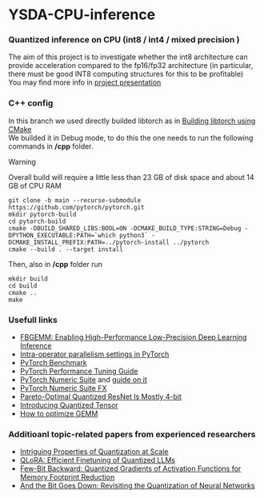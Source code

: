 # YSDA-CPU-inference
### Quantized inference on CPU (int8 / int4 / mixed precision )      
The aim of this project is to investigate whether the int8 architecture can provide acceleration compared to the fp16/fp32 architecture (in particular, there must be good INT8 computing structures for this to be profitable)       
You may find more info in [project presentation](https://alexeybelkov.github.io/YSDA-CPU-inference/tree/pytorch/Quantized_GEMM.pdf)

### C++ config      
In this branch we used directly builded libtorch as in [Building libtorch using CMake](https://github.com/pytorch/pytorch/blob/main/docs/libtorch.rst#building-libtorch-using-cmake)        
We builded it in Debug mode, to do this the one needs to run the following commands in **/cpp** folder. 
> [!WARNING] 
> Overall build will require a little less than 23 GB of disk space and about 14 GB of CPU RAM    
```shell
git clone -b main --recurse-submodule https://github.com/pytorch/pytorch.git
mkdir pytorch-build
cd pytorch-build
cmake -DBUILD_SHARED_LIBS:BOOL=ON -DCMAKE_BUILD_TYPE:STRING=Debug -DPYTHON_EXECUTABLE:PATH=`which python3` -DCMAKE_INSTALL_PREFIX:PATH=../pytorch-install ../pytorch
cmake --build . --target install
```
Then, also in **/cpp** folder run      
```shell
mkdir build
cd build
cmake ..
make
```
       
### Usefull links   
- [FBGEMM: Enabling High-Performance Low-Precision Deep Learning Inference](https://arxiv.org/pdf/2101.05615.pdf)   
- [Intra-operator parallelism settings in PyTorch](https://github.com/pytorch/pytorch/issues/19001)
- [PyTorch Benchmark](https://pytorch.org/tutorials/recipes/recipes/benchmark.html)
- [PyTorch Performance Tuning Guide](https://pytorch.org/tutorials/recipes/recipes/tuning_guide.html)
- [PyTorch Numeric Suite](https://pytorch.org/docs/stable/torch.ao.ns._numeric_suite.html) and [guide on it](https://github.com/pytorch/tutorials/blob/main/prototype_source/numeric_suite_tutorial.py)
- [PyTorch Numeric Suite FX](https://pytorch.org/docs/stable/torch.ao.ns._numeric_suite_fx.html#torch-ao-ns-numeric-suite-fx)
- [Pareto-Optimal Quantized ResNet Is Mostly 4-bit](https://arxiv.org/abs/2105.03536#:~:text=Quantization%20has%20become%20a%20popular,without%20changing%20the%20network%20size.)
- [Introducing Quantized Tensor](https://github.com/pytorch/pytorch/wiki/Introducing-Quantized-Tensor)
- [How to optimize GEMM](https://github.com/flame/how-to-optimize-gemm)

### Additioanl topic-related papers from experienced researchers

- [Intriguing Properties of Quantization at Scale](https://arxiv.org/abs/2305.19268)
- [QLoRA: Efficient Finetuning of Quantized LLMs](https://arxiv.org/abs/2305.14314)
- [Few-Bit Backward: Quantized Gradients of Activation Functions for Memory Footprint Reduction](https://arxiv.org/abs/2202.00441)
- [And the Bit Goes Down: Revisiting the Quantization of Neural Networks ](https://openreview.net/forum?id=rJehVyrKwH)

